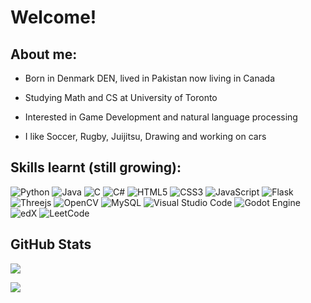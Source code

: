 # Welcome!

## About me:
- Born in Denmark DEN, lived in Pakistan now living in Canada
- Studying Math and CS at University of Toronto
- Interested in Game Development and natural language processing
- I like Soccer, Rugby, Juijitsu, Drawing and working on cars

  <!--## add major projects (TODO)-->

## Skills learnt (still growing):
![Python](https://img.shields.io/badge/python-3670A0?style=for-the-badge&logo=python&logoColor=ffdd54)
![Java](https://img.shields.io/badge/java-%23ED8B00.svg?style=for-the-badge&logo=openjdk&logoColor=white)
![C](https://img.shields.io/badge/c-%2300599C.svg?style=for-the-badge&logo=c&logoColor=white)
![C#](https://img.shields.io/badge/c%23-%23239120.svg?style=for-the-badge&logo=csharp&logoColor=white)
![HTML5](https://img.shields.io/badge/html5-%23E34F26.svg?style=for-the-badge&logo=html5&logoColor=white)
![CSS3](https://img.shields.io/badge/css3-%231572B6.svg?style=for-the-badge&logo=css3&logoColor=white)
![JavaScript](https://img.shields.io/badge/javascript-%23323330.svg?style=for-the-badge&logo=javascript&logoColor=%23F7DF1E)
![Flask](https://img.shields.io/badge/flask-%23000.svg?style=for-the-badge&logo=flask&logoColor=white)
![Threejs](https://img.shields.io/badge/threejs-black?style=for-the-badge&logo=three.js&logoColor=white)
![OpenCV](https://img.shields.io/badge/opencv-%23white.svg?style=for-the-badge&logo=opencv&logoColor=white)
![MySQL](https://img.shields.io/badge/mysql-4479A1.svg?style=for-the-badge&logo=mysql&logoColor=white)
![Visual Studio Code](https://img.shields.io/badge/Visual%20Studio%20Code-0078d7.svg?style=for-the-badge&logo=visual-studio-code&logoColor=white)
![Godot Engine](https://img.shields.io/badge/GODOT-%23FFFFFF.svg?style=for-the-badge&logo=godot-engine)
![edX](https://img.shields.io/badge/edX-%2302262B.svg?style=for-the-badge&logo=edX&logoColor=white)
![LeetCode](https://img.shields.io/badge/LeetCode-000000?style=for-the-badge&logo=LeetCode&logoColor=#d16c06)

## GitHub Stats
<!--streak stats-->
<!--docs at https://github.com/anuraghazra/github-readme-stats/blob/master/readme.md#customization-->
![](https://github-readme-streak-stats.herokuapp.com/?user=Ibrahim&theme=gotham&hide_border=true&title_color=00e3fc&text_color=00e3fc&icon_color=00e3fc&bg_color=000000)
<!--language stats-->
![](https://github-readme-stats.vercel.app/api/top-langs/?username=Ibrahim&hide=jupyter%20notebook&theme=gotham&hide_border=true&title_color=00e3fc&text_color=00e3fc&icon_color=00e3fc&bg_color=000000&include_all_commits=true&count_private=true&layout=compact&cache_seconds=0)

<!---
Ibrahim/Ibrahim is a ✨ special ✨ repository because its `README.md` (this file) appears on your GitHub profile.
You can click the Preview link to take a look at your changes.
--->

